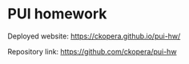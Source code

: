 # PUI homework

Deployed website: https://ckopera.github.io/pui-hw/

Repository link: https://github.com/ckopera/pui-hw
